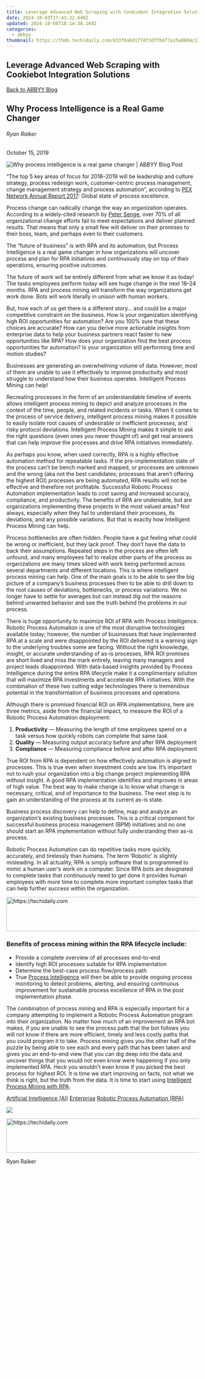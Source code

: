 ```yaml
---
title: Leverage Advanced Web Scraping with Cookiebot Integration Solutions
date: 2024-10-03T17:43:22.648Z
updated: 2024-10-08T18:14:38.169Z
categories:
  - abbyy
thumbnail: https://thmb.techidaily.com/633f0a6d177df3d7fb477a15a0804c21edff9926ab23c2607a0458a0d217d945.jpeg
---
```


## Leverage Advanced Web Scraping with Cookiebot Integration Solutions

[Back to ABBYY Blog](https://tools.techidaily.com/abbyy/products/)

## Why Process Intelligence is a Real Game Changer

###### Ryan Raiker

October 15, 2019

![Why process intelligence is a real game changer | ABBYY Blog Post](https://static2.abbyy.com/abbyycommedia/25382/11137_smm_blog_why-process-intelligence-is-a-real-game-changerblog.png) 

“The top 5 key areas of focus for 2018–2019 will be leadership and culture strategy, process redesign work, customer-centric process management, change management strategy and process automation”, according to [PEX Network Annual Report 2017](https://www.processexcellencenetwork.com/business-transformation/whitepapers/pex-network-annual-report-2017-global-state-of): Global state of process excellence.

Process change can radically change the way an organization operates. According to a widely-cited research by [Peter Senge](https://mitsloan.mit.edu/faculty/directory/peter-m-senge), over 70% of all organizational change efforts fail to meet expectations and deliver planned results. That means that only a small few will deliver on their promises to their boss, team, and perhaps even to their customers.

The “future of business” is with RPA and its automation, but Process Intelligence is a real game changer in how organizations will uncover process and plan for RPA initiatives and continuously stay on top of their operations, ensuring positive outcomes.

The future of work will be entirely different from what we know it as today! The tasks employees perform today will see huge change in the next 18–24 months. RPA and process mining will transform the way organizations get work done. Bots will work literally in unison with human workers.

But, how each of us get there is a different story… and could be a major competitive constraint on the business. How is your organization identifying high ROI opportunities for automation? Are you 100% sure that these choices are accurate? How can you derive more actionable insights from enterprise data to help your business partners react faster to new opportunities like RPA? How does your organization find the best process opportunities for automation? Is your organization still performing time and motion studies?

Businesses are generating an overwhelming volume of data. However, most of them are unable to use it effectively to improve productivity and most struggle to understand how their business operates. Intelligent Process Mining can help!

Recreating processes in the form of an understandable timeline of events allows intelligent process mining to depict and analyze processes in the context of the time, people, and related incidents or tasks. When it comes to the process of service delivery, intelligent process mining makes it possible to easily isolate root causes of undesirable or inefficient processes, and risky protocol deviations. Intelligent Process Mining makes it simple to ask the right questions (even ones you never thought of) and get real answers that can help improve the processes and drive RPA initiatives immediately.

As perhaps you know, when used correctly, RPA is a highly effective automation method for repeatable tasks. If the pre-implementation state of the process can’t be bench marked and mapped, or processes are unknown and the wrong (aka not the best candidates; processes that aren’t offering the highest ROI) processes are being automated, RPA results will not be effective and therefore not profitable. Successful Robotic Process Automation implementation leads to cost saving and increased accuracy, compliance, and productivity. The benefits of RPA are undeniable, but are organizations implementing these projects in the most valued areas? Not always, especially when they fail to understand their processes, its deviations, and any possible variations. But that is exactly how Intelligent Process Mining can help.

Process bottlenecks are often hidden. People have a gut feeling what could be wrong or inefficient, but they lack proof. They don’t have the data to back their assumptions. Repeated steps in the process are often left unfound, and many employees fail to realize other parts of the process as organizations are many times siloed with work being performed across several departments and different locations. This is where intelligent process mining can help. One of the main goals is to be able to see the big picture of a company’s business processes then to be able to drill down to the root causes of deviations, bottlenecks, or process variations. We no longer have to settle for averages but can instead dig out the reasons behind unwanted behavior and see the truth behind the problems in our process.

There is huge opportunity to maximize ROI of RPA with Process Intelligence. Robotic Process Automation is one of the most disruptive technologies available today; however, the number of businesses that have implemented RPA at a scale and were disappointed by the ROI delivered is a warning sign to the underlying troubles some are facing. Without the right knowledge, insight, or accurate understanding of as-is processes, RPA ROI promises are short lived and miss the mark entirely, leaving many managers and project leads disappointed. With data-based insights provided by Process Intelligence during the entire RPA lifecycle make it a complimentary solution that will maximize RPA investments and accelerate RPA initiatives. With the combination of these two cutting edge technologies there is tremendous potential in the transformation of business processes and operations.

Although there is promised financial ROI on RPA implementations, here are three metrics, aside from the financial impact, to measure the ROI of a Robotic Process Automation deployment:

1. **Productivity** — Measuring the length of time employees spend on a task versus how quickly robots can complete that same task
2. **Quality** — Measuring output accuracy before and after RPA deployment
3. **Compliance** — Measuring compliance before and after RPA deployment

True ROI from RPA is dependent on how effectively automation is aligned to processes. This is true even when investment costs are low. It’s important not to rush your organization into a big change project implementing RPA without insight. A good RPA implementation identifies and improves in areas of high value. The best way to make change is to know what change is necessary, critical, and of importance to the business. The next step is to gain an understanding of the process at its current as-is state.

Business process discovery can help to define, map and analyze an organization’s existing business processes. This is a critical component for successful business process management (BPM) initiatives and no one should start an RPA implementation without fully understanding their as-is process.

Robotic Process Automation can do repetitive tasks more quickly, accurately, and tirelessly than humans. The term ‘Robotic’ is slightly misleading. In all actuality, RPA is simply software that is programmed to mimic a human user’s work on a computer. Since RPA bots are designated to complete tasks that continuously need to get done it provides human employees with more time to complete more important complex tasks that can help further success within the organization.

<!-- affiliate ads begin -->
<a href="https://appsumo.8odi.net/c/5597632/2049387/7443" target="_top" id="2049387">
  <img src="//a.impactradius-go.com/display-ad/7443-2049387" border="0" alt="https://techidaily.com" width="728" height="90"/>
</a>
<img height="0" width="0" src="https://appsumo.8odi.net/i/5597632/2049387/7443" style="position:absolute;visibility:hidden;" border="0" />
<!-- affiliate ads end -->

### Benefits of process mining within the RPA lifecycle include:

* Provide a complete overview of all processes end-to-end
* Identify high ROI processes suitable for RPA implementation
* Determine the best-case process flow/process path
* True [Process Intelligence](https://tools.techidaily.com/abbyy/products/) will then be able to provide ongoing process monitoring to detect problems, alerting, and ensuring continuous improvement for sustainable process excellence of RPA in the post implementation phase.

The combination of process mining and RPA is especially important for a company attempting to implement a Robotic Process Automation program into their organization. No matter how much of an improvement an RPA bot makes, if you are unable to see the process path that the bot follows you will not know if there are more efficient, timely and less costly paths that you could program it to take. Process mining gives you the other half of the puzzle by being able to see each and every path that has been taken and gives you an end-to-end view that you can dig deep into the data and uncover things that you would not even know were happening if you only implemented RPA. Heck you wouldn’t even know if you picked the best process for highest ROI. It is time we start improving on facts, not what we think is right, but the truth from the data. It is time to start using [Intelligent Process Mining with RPA](https://tools.techidaily.com/abbyy/products/).

[Artificial Intelligence (AI)](https://www.abbyy.com/blog/artificial-intelligence-ai/ "Artificial Intelligence (AI)") [Enterprise](https://tools.techidaily.com/abbyy/products/) [Robotic Process Automation (RPA)](https://www.abbyy.com/blog/robotic-process-automation-rpa/ "Robotic Process Automation (RPA)") 

![](https://static4.abbyy.com/abbyycommedia/35293/ryanraiker-110x110.png)

<!-- affiliate ads begin -->
<a href="https://imp.i357552.net/c/5597632/994842/11832" target="_top" id="994842">
  <img src="//a.impactradius-go.com/display-ad/11832-994842" border="0" alt="https://techidaily.com" width="728" height="90"/>
</a>
<img height="0" width="0" src="https://imp.i357552.net/i/5597632/994842/11832" style="position:absolute;visibility:hidden;" border="0" />
<!-- affiliate ads end -->

Ryan Raiker

<!-- affiliate ads begin -->
<span id="1542129">
					<video width="864" height="1152" style="cursor:pointer"
           poster="//a.impactradius-go.com/display-clicktoplayimage/1542129.png"
           onclick="if(!this.playClicked){this.play();this.setAttribute('controls',true);this.playClicked=true;}">
	   <source src="//a.impactradius-go.com/display-ad/16836-1542129">
	   <img src="//a.impactradius-go.com/display-clicktoplayimage/1542129.png" style="border: none; height: 100%; width: 100%; object-fit: contain">
	</video>
	<div style="width:540px;text-align:center"><a href="javascript:window.open(decodeURIComponent('https%3A%2F%2F25home.pxf.io%2Fc%2F5597632%2F1542129%2F16836'), '_blank');void(0);">Click here</a></div>
</span>
<img height="0" width="0" src="https://imp.pxf.io/i/5597632/1542129/16836" style="position:absolute;visibility:hidden;" border="0" />
<!-- affiliate ads end -->

### Like, share or repost

Share 

#### Subscribe for blog updates

First name\*

E-mail\*

Сountry\*

СountryAfghanistanAland IslandsAlbaniaAlgeriaAmerican SamoaAndorraAngolaAnguillaAntarcticaAntigua and BarbudaArgentinaArmeniaArubaAustraliaAustriaAzerbaijanBahamasBahrainBangladeshBarbadosBelgiumBelizeBeninBermudaBhutanBoliviaBonaire, Sint Eustatius and SabaBosnia and HerzegovinaBotswanaBouvet IslandBrazilBritish Indian Ocean TerritoryBritish Virgin IslandsBrunei DarussalamBulgariaBurkina FasoBurundiCambodiaCameroonCanadaCape VerdeCayman IslandsCentral African RepublicChadChileChinaChristmas IslandCocos (Keeling) IslandsColombiaComorosCongo (Brazzaville)Congo, (Kinshasa)Cook IslandsCosta RicaCroatiaCuraçaoCyprusCzech RepublicCôte d'IvoireDenmarkDjiboutiDominicaDominican RepublicEcuadorEgyptEl SalvadorEquatorial GuineaEritreaEstoniaEthiopiaFalkland Islands (Malvinas)Faroe IslandsFijiFinlandFranceFrench GuianaFrench PolynesiaFrench Southern TerritoriesGabonGambiaGeorgiaGermanyGhanaGibraltarGreeceGreenlandGrenadaGuadeloupeGuamGuatemalaGuernseyGuineaGuinea-BissauGuyanaHaitiHeard and Mcdonald IslandsHoly See (Vatican City State)HondurasHong Kong, SAR ChinaHungaryIcelandIndiaIndonesiaIraqIrelandIsle of ManIsraelITJamaicaJapanJerseyJordanKazakhstanKenyaKiribatiKorea (South)KuwaitKyrgyzstanLao PDRLatviaLebanonLesothoLiberiaLibyaLiechtensteinLithuaniaLuxembourgMacao, SAR ChinaMacedonia, Republic ofMadagascarMalawiMalaysiaMaldivesMaliMaltaMarshall IslandsMartiniqueMauritaniaMauritiusMayotteMexicoMicronesia, Federated States ofMoldovaMonacoMongoliaMontenegroMontserratMoroccoMozambiqueMyanmarNamibiaNauruNepalNetherlandsNetherlands AntillesNew CaledoniaNew ZealandNicaraguaNigerNigeriaNiueNorfolk IslandNorthern Mariana IslandsNorwayOmanPakistanPalauPalestinian TerritoryPanamaPapua New GuineaParaguayPeruPhilippinesPitcairnPolandPortugalPuerto RicoQatarRomaniaRwandaRéunionSaint HelenaSaint Kitts and NevisSaint LuciaSaint Pierre and MiquelonSaint Vincent and GrenadinesSaint-BarthélemySaint-Martin (French part)SamoaSan MarinoSao Tome and PrincipeSaudi ArabiaSenegalSerbiaSeychellesSierra LeoneSingaporeSint Maarten (Dutch part)SlovakiaSloveniaSolomon IslandsSouth AfricaSouth Georgia and the South Sandwich IslandsSouth SudanSpainSri LankaSurinameSvalbard and Jan Mayen IslandsSwazilandSwedenSwitzerlandTaiwan, Republic of ChinaTajikistanTanzania, United Republic ofThailandTimor-LesteTogoTokelauTongaTrinidad and TobagoTunisiaTurkeyTurks and Caicos IslandsTuvaluUgandaUkraineUnited Arab EmiratesUnited KingdomUnited States of AmericaUruguayUS Minor Outlying IslandsUzbekistanVanuatuVenezuela (Bolivarian Republic)Viet NamVirgin Islands, USWallis and Futuna IslandsWestern SaharaZambiaZimbabwe

* I have read and agree with the [Privacy policy](https://tools.techidaily.com/abbyy/products/) and the [Cookie policy](https://tools.techidaily.com/abbyy/products/).

* I agree to receive email updates from ABBYY Solutions Ltd. such as news related to ABBYY Solutions Ltd. products and technologies, invitations to events and webinars, and information about whitepapers and content related to ABBYY Solutions Ltd. products and services.  
    
I am aware that my consent could be revoked at any time by clicking the unsubscribe link inside any email received from ABBYY Solutions Ltd. or via [ABBYY Data Subject Access Rights Form](https://tools.techidaily.com/abbyy/products/).

Referrer

Last name

Query string

Product Interest Temp

UTM Campaign Name

UTM Medium

UTM Source

ITM Source

GA Client ID

UTM Content

GDPR Consent Note

Captcha Score

Page URL

Connect with us

<ins class="adsbygoogle"
     style="display:block"
     data-ad-format="autorelaxed"
     data-ad-client="ca-pub-7571918770474297"
     data-ad-slot="1223367746"></ins>

<ins class="adsbygoogle"
     style="display:block"
     data-ad-client="ca-pub-7571918770474297"
     data-ad-slot="8358498916"
     data-ad-format="auto"
     data-full-width-responsive="true"></ins>

<span class="atpl-alsoreadstyle">Also read:</span>
<div><ul>
<li><a href="https://remote-screen-capture.techidaily.com/new-in-2024-mastering-mac-basic-sound-recording-in-audacity/"><u>[New] In 2024, Mastering Mac Basic Sound Recording in Audacity</u></a></li>
<li><a href="https://some-skills.techidaily.com/new-optimal-cloud-vaults-recommended-solutions/"><u>[New] Optimal Cloud Vaults Recommended Solutions</u></a></li>
<li><a href="https://location-fake.techidaily.com/5-easy-ways-to-change-location-on-youtube-tv-on-oneplus-nord-ce-3-lite-5g-drfone-by-drfone-virtual-android/"><u>5 Easy Ways to Change Location on YouTube TV On OnePlus Nord CE 3 Lite 5G | Dr.fone</u></a></li>
<li><a href="https://solve-manuals.techidaily.com/enhance-your-digital-experience-with-memoji-animation-in-facetime-advanced-research-scanners-and-effective-dog-training-tips-discover-whats-new-on-abbyy-blo12/"><u>Enhance Your Digital Experience with Memoji Animation in FaceTime, Advanced Research Scanners, and Effective Dog Training Tips – Discover What's New on ABBYY Blog</u></a></li>
<li><a href="https://solve-manuals.techidaily.com/enhancing-user-experience-through-advanced-cookiebot-powered-insights/"><u>Enhancing User Experience Through Advanced Cookiebot-Powered Insights</u></a></li>
<li><a href="https://solve-manuals.techidaily.com/erreichen-von-it-stabilitat-mit-hilfe-der-gleichgewichtstechnik-erkunden-sie-zoom/"><u>Erreichen Von IT-Stabilität Mit Hilfe Der Gleichgewichtstechnik - Erkunden Sie Zoom!</u></a></li>
<li><a href="https://solve-manuals.techidaily.com/expanding-capabilities-with-cloud-based-ocr-sdks-insights-from-the-abbyy-experts/"><u>Expanding Capabilities with Cloud-Based OCR SDKs – Insights From the ABBYY Experts</u></a></li>
<li><a href="https://program-issues.techidaily.com/1723006502125-fix-your-warzone-stutters-and-flickers-with-these-expert-hacks/"><u>Fix Your Warzone Stutters and Flickers with These Expert Hacks!</u></a></li>
<li><a href="https://solve-manuals.techidaily.com/harness-the-power-of-cookiebot-revolutionize-seo-and-skyrocket-online-engagement/"><u>Harness the Power of Cookiebot: Revolutionize SEO and Skyrocket Online Engagement</u></a></li>
<li><a href="https://techidaily.com/how-to-reset-nokia-c12-plus-without-the-home-button-drfone-by-drfone-reset-android-reset-android/"><u>How to Reset Nokia C12 Plus Without the Home Button | Dr.fone</u></a></li>
<li><a href="https://twitter-clips.techidaily.com/in-2024-accessing-your-twitter-history/"><u>In 2024, Accessing Your Twitter History</u></a></li>
<li><a href="https://phone-solutions.techidaily.com/in-2024-ispoofer-is-not-working-on-apple-iphone-se-fixed-drfone-by-drfone-virtual-ios/"><u>In 2024, iSpoofer is not working On Apple iPhone SE? Fixed | Dr.fone</u></a></li>
<li><a href="https://extra-approaches.techidaily.com/in-2024-mirrorless-4k-cameras-top-10-list-unveiled/"><u>In 2024, Mirrorless 4K Cameras Top 10 List Unveiled</u></a></li>
<li><a href="https://win-solutions.techidaily.com/troubleshooting-your-disconnected-destiny-astoverse-fixes-and-solutions/"><u>Troubleshooting Your Disconnected Destiny Astoverse – Fixes and Solutions!</u></a></li>
</ul></div>

